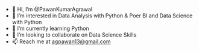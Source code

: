 - 👋 Hi, I’m @PawanKumarAgrawal
- 👀 I’m interested in Data Analysis with Python & Poer BI and Data Science with Python
- 🌱 I’m currently learning Python
- 💞️ I’m looking to collaborate on Data Science Skills
- 📫 Reach me at agpawan13@gmail.com

<!---
PawanKumarAgrawal/PawanKumarAgrawal is a ✨ special ✨ repository because its `README.md` (this file) appears on your GitHub profile.
You can click the Preview link to take a look at your changes.
--->
